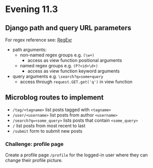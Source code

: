 # Evening 11.3

## Django path and query URL parameters
For regex reference see: [RegExr](http://regexr.com/)
* path arguments:
  * non-named regex groups e.g. `(\w+)`
    * access as view function positional arguments
  * named regex groups e.g. `(P?<id>\d+)`
    * access as view function keyword arguments
* query arguments e.g. `\search?q=some+query`
  * access through `request.GET.get('q')` in view function

## Microblog routes to implement
* `/tag/<tagname>` list posts tagged with `<tagname>`
* `/user/<username>` list posts from author `<username>`
* `/search?q=<some_query>` lists posts that contain `<some_query>`
* `/` list posts from most recent to last
* `/submit` form to submit new posts

### Challenge: profile page
Create a profile page `/profile` for the logged-in user where they can change their profile picture.

